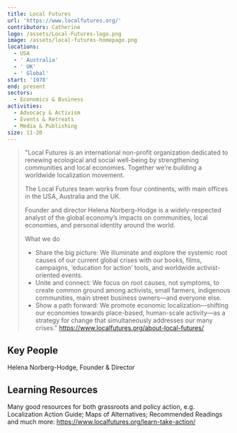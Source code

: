 ```yaml
---
title: Local Futures
url: 'https://www.localfutures.org/'
contributors: Catherine
logo: /assets/Local-Futures-logo.png
image: /assets/local-futures-homepage.png
locations:
  - USA
  - ' Australia'
  - ' UK'
  - ' Global'
start: '1978'
end: present
sectors:
  - Economics & Business
activities:
  - Advocacy & Activism
  - Events & Retreats
  - Media & Publishing
size: 11-20
---
```

> "Local Futures is an international non-profit organization dedicated to renewing ecological and social well-being by strengthening communities and local economies. Together we’re building a worldwide localization movement.
> 
> The Local Futures team works from four continents, with main offices in the USA, Australia and the UK.
> 
> Founder and director Helena Norberg-Hodge is a widely-respected analyst of the global economy’s impacts on communities, local economies, and personal identity around the world.
> 
> What we do
> - Share the big picture: We illuminate and explore the systemic root causes of our current global crises with our books, films, campaigns, ‘education for action’ tools, and worldwide activist-oriented events.
> - Unite and connect: We focus on root causes, not symptoms, to create common ground among activists, small farmers, indigenous communities, main street business owners—and everyone else.
> - Show a path forward: We promote economic localization—shifting our economies towards place-based, human-scale activity—as a strategy for change that simultaneously addresses our many crises."
> https://www.localfutures.org/about-local-futures/ 

## Key People

Helena Norberg-Hodge, Founder & Director

## Learning Resources

Many good resources for both grassroots and policy action, e.g. Localization Action Guide; Maps of Alternatives; Recommended Readings and much more: https://www.localfutures.org/learn-take-action/ 
